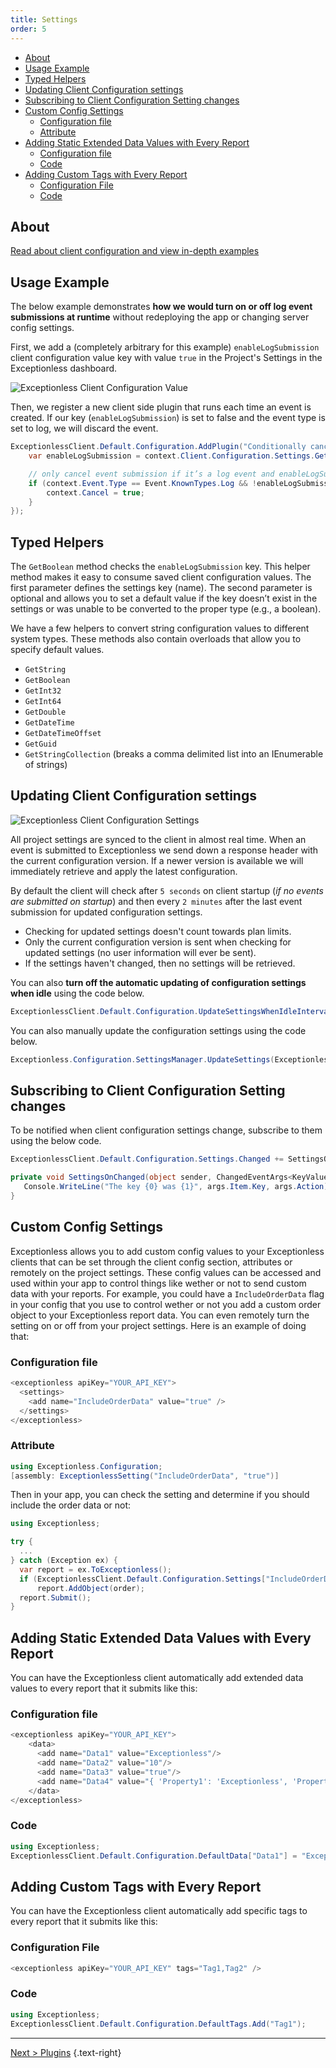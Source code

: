 ```yaml
---
title: Settings
order: 5
---
```

- [About](#about)
- [Usage Example](#usage-example)
- [Typed Helpers](#typed-helpers)
- [Updating Client Configuration settings](#updating-client-configuration-settings)
- [Subscribing to Client Configuration Setting changes](#subscribing-to-client-configuration-setting-changes)
- [Custom Config Settings](#custom-config-settings)
  - [Configuration file](#configuration-file)
  - [Attribute](#attribute)
- [Adding Static Extended Data Values with Every Report](#adding-static-extended-data-values-with-every-report)
  - [Configuration file](#configuration-file-1)
  - [Code](#code)
- [Adding Custom Tags with Every Report](#adding-custom-tags-with-every-report)
  - [Configuration File](#configuration-file-2)
  - [Code](#code-1)

## About

[Read about client configuration and view in-depth examples](../../project-settings.md)

## Usage Example

The below example demonstrates **how we would turn on or off log event submissions at runtime** without redeploying the app or changing server config settings.

First, we add a (completely arbitrary for this example) `enableLogSubmission` client configuration value key with value `true` in the Project's Settings in the Exceptionless dashboard.

![Exceptionless Client Configuration Value](../../../assets/img/docs/client-configuration.png)

Then, we register a new client side plugin that runs each time an event is created. If our key (`enableLogSubmission`) is set to false and the event type is set to log, we will discard the event.

```csharp
ExceptionlessClient.Default.Configuration.AddPlugin("Conditionally cancel log submission", 100, context => {
    var enableLogSubmission = context.Client.Configuration.Settings.GetBoolean("enableLogSubmission", true);

    // only cancel event submission if it’s a log event and enableLogSubmission is false
    if (context.Event.Type == Event.KnownTypes.Log && !enableLogSubmission) {
        context.Cancel = true;
    }
});
```

## Typed Helpers

The `GetBoolean` method checks the `enableLogSubmission` key. This helper method makes it easy to consume saved client configuration values. The first parameter defines the settings key (name). The second parameter is optional and allows you to set a default value if the key doesn’t exist in the settings or was unable to be converted to the proper type (e.g., a boolean).

We have a few helpers to convert string configuration values to different system types. These methods also contain overloads that allow you to specify default values.

- `GetString`
- `GetBoolean`
- `GetInt32`
- `GetInt64`
- `GetDouble`
- `GetDateTime`
- `GetDateTimeOffset`
- `GetGuid`
- `GetStringCollection` (breaks a comma delimited list into an IEnumerable of strings)

## Updating Client Configuration settings

![Exceptionless Client Configuration Settings](../../../assets/img/docs/client-configuration.png)

All project settings are synced to the client in almost real time. When an event is submitted to Exceptionless we send down a response header with the current configuration version. If a newer version is available we will immediately retrieve and apply the latest configuration.

By default the client will check after `5 seconds` on client startup (*if no events are submitted on startup*) and then every `2 minutes` after the last event submission for updated configuration settings.

- Checking for updated settings doesn't count towards plan limits.
- Only the current configuration version is sent when checking for updated settings (no user information will ever be sent).
- If the settings haven't changed, then no settings will be retrieved.

You can also **turn off the automatic updating of configuration settings when idle** using the code below.

```csharp
ExceptionlessClient.Default.Configuration.UpdateSettingsWhenIdleInterval = TimeSpan.Zero;
```

You can also manually update the configuration settings using the code below.

```csharp
Exceptionless.Configuration.SettingsManager.UpdateSettings(ExceptionlessClient.Default.Configuration);
```

## Subscribing to Client Configuration Setting changes

To be notified when client configuration settings change, subscribe to them using the below code.

```csharp
ExceptionlessClient.Default.Configuration.Settings.Changed += SettingsOnChanged;

private void SettingsOnChanged(object sender, ChangedEventArgs<KeyValuePair<string, string>> args) {
   Console.WriteLine("The key {0} was {1}", args.Item.Key, args.Action);
}
```

## Custom Config Settings

Exceptionless allows you to add custom config values to your Exceptionless clients that can be set through the client config section, attributes or remotely on the project settings. These config values can be accessed and used within your app to control things like wether or not to send custom data with your reports. For example, you could have a `IncludeOrderData` flag in your config that you use to control wether or not you add a custom order object to your Exceptionless report data. You can even remotely turn the setting on or off from your project settings. Here is an example of doing that:

### Configuration file

```csharp
<exceptionless apiKey="YOUR_API_KEY">
  <settings>
    <add name="IncludeOrderData" value="true" />
  </settings>
</exceptionless>
```

### Attribute

```csharp
using Exceptionless.Configuration;
[assembly: ExceptionlessSetting("IncludeOrderData", "true")]
```

Then in your app, you can check the setting and determine if you should include the order data or not:

```csharp
using Exceptionless;

try {
  ...
} catch (Exception ex) {
  var report = ex.ToExceptionless();
  if (ExceptionlessClient.Default.Configuration.Settings["IncludeOrderData"] == "true")
      report.AddObject(order);
  report.Submit();
}
```

## Adding Static Extended Data Values with Every Report

You can have the Exceptionless client automatically add extended data values to every report that it submits like this:

### Configuration file

```csharp
<exceptionless apiKey="YOUR_API_KEY">
    <data>
      <add name="Data1" value="Exceptionless"/>
      <add name="Data2" value="10"/>
      <add name="Data3" value="true"/>
      <add name="Data4" value="{ 'Property1': 'Exceptionless', 'Property2: 10, 'Property3': true }"/>
    </data>
</exceptionless>
```

### Code

```csharp
using Exceptionless;
ExceptionlessClient.Default.Configuration.DefaultData["Data1"] = "Exceptionless";
```

## Adding Custom Tags with Every Report

You can have the Exceptionless client automatically add specific tags to every report that it submits like this:

### Configuration File

```csharp
<exceptionless apiKey="YOUR_API_KEY" tags="Tag1,Tag2" />
```

### Code

```csharp
using Exceptionless;
ExceptionlessClient.Default.Configuration.DefaultTags.Add("Tag1");
```

--- 

[Next > Plugins](plugins.md) {.text-right}